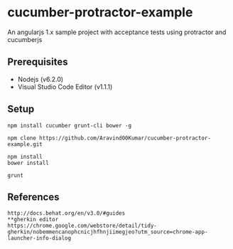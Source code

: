 # cucumber-protractor-example
An angularjs 1.x sample project with acceptance tests using protractor and cucumberjs

## Prerequisites
   * Nodejs (v6.2.0)
   * Visual Studio Code Editor (v1.1.1)

## Setup
    npm install cucumber grunt-cli bower -g
    
    npm clone https://github.com/Aravind00Kumar/cucumber-protractor-example.git
    
    npm install
    bower install
    
    grunt


## References
    http://docs.behat.org/en/v3.0/#guides
    **gherkin editor
    https://chrome.google.com/webstore/detail/tidy-gherkin/nobemmencanophcnicjhfhnjiimegjeo?utm_source=chrome-app-launcher-info-dialog